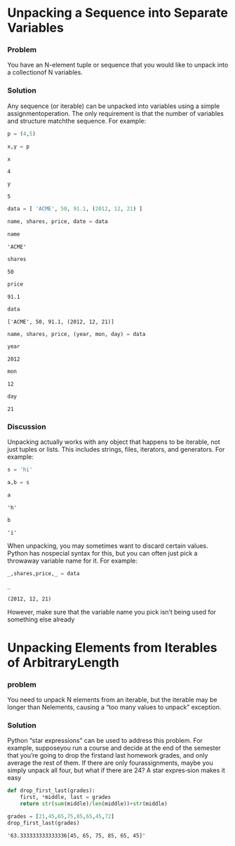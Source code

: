 # Unpacking a Sequence into Separate Variables
### Problem
You have an N-element tuple or sequence that you would like to unpack into a collectionof N variables.
### Solution
Any sequence (or iterable) can be unpacked into variables using a simple assignmentoperation. The only requirement is that the number of variables and structure matchthe sequence. For example:


```python
p = (4,5)
```


```python
x,y = p
```


```python
x
```




    4




```python
y
```




    5




```python
data = [ 'ACME', 50, 91.1, (2012, 12, 21) ]
```


```python
name, shares, price, date = data
```


```python
name
```




    'ACME'




```python
shares
```




    50




```python
price
```




    91.1




```python
data
```




    ['ACME', 50, 91.1, (2012, 12, 21)]




```python
name, shares, price, (year, mon, day) = data
```


```python
year
```




    2012




```python
mon
```




    12




```python
day
```




    21



### Discussion
Unpacking actually works with any object that happens to be iterable, not just tuples or lists. This includes strings, files, iterators, and generators. For example:


```python
s = 'hi'
```


```python
a,b = s
```


```python
a
```




    'h'




```python
b
```




    'i'



When unpacking, you may sometimes want to discard certain values. Python has nospecial syntax for this, but you can often just pick a throwaway variable name for it. For example:


```python
_,shares,price,_ = data
```


```python
_
```




    (2012, 12, 21)



However, make sure that the variable name you pick isn’t being used for something else already

# Unpacking Elements from Iterables of ArbitraryLength

### problem
You need to unpack N elements from an iterable, but the iterable may be longer than Nelements, causing a “too many values to unpack” exception.
### Solution
Python “star expressions” can be used to address this problem. For example, supposeyou run a course and decide at the end of the semester that you’re going to drop the firstand  last  homework  grades,  and  only  average  the  rest  of  them.  If  there  are  only  fourassignments, maybe you simply unpack all four, but what if there are 24? A star expres‐sion makes it easy


```python
def drop_first_last(grades):    
    first, *middle, last = grades
    return str(sum(middle)/len(middle))+str(middle)
```


```python
grades = [21,45,65,75,85,65,45,72]
drop_first_last(grades)
```




    '63.333333333333336[45, 65, 75, 85, 65, 45]'




```python

```
